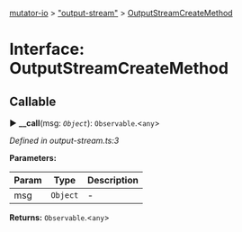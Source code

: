 [mutator-io](../README.md) > ["output-stream"](../modules/_output_stream_.md) > [OutputStreamCreateMethod](../interfaces/_output_stream_.outputstreamcreatemethod.md)



# Interface: OutputStreamCreateMethod

## Callable
► **__call**(msg: *`Object`*): `Observable`.<`any`>



*Defined in output-stream.ts:3*



**Parameters:**

| Param | Type | Description |
| ------ | ------ | ------ |
| msg | `Object`   |  - |





**Returns:** `Observable`.<`any`>





